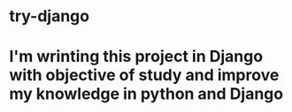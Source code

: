 # try-django
# I'm wrinting this project in Django with objective of study and improve my knowledge in python and Django

